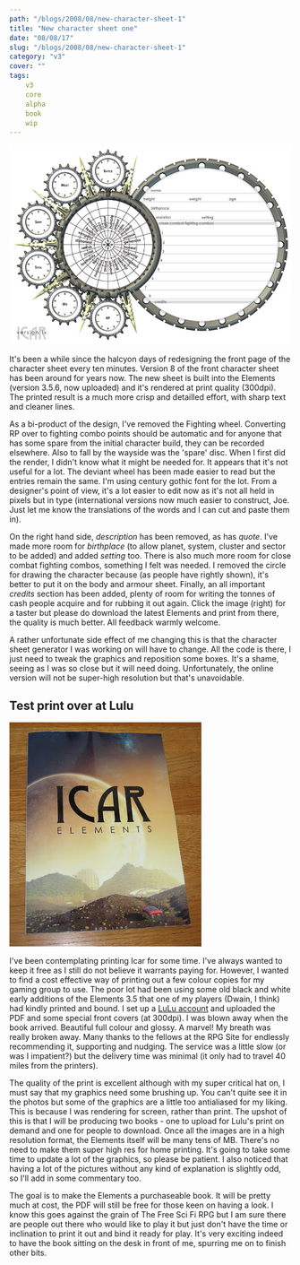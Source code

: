 ```yaml
---
path: "/blogs/2008/08/new-character-sheet-1"
title: "New character sheet one"
date: "08/08/17"
slug: "/blogs/2008/08/new-character-sheet-1"
category: "v3"
cover: ""
tags:
    v3
    core
    alpha
    book
    wip
---
```

![Character sheet version 1, a mass of discs and spikes](./images/books-v4-charactersheet1.jpg)

It's been a while since the halcyon days of redesigning the front page of the character sheet every ten minutes. Version 8 of the front character sheet has been around for years now. The new sheet is built into the Elements (version 3.5.6, now uploaded) and it's rendered at print quality (300dpi). The printed result is a much more crisp and detailled effort, with sharp text and cleaner lines.

As a bi-product of the design, I've removed the Fighting wheel. Converting RP over to fighting combo points should be automatic and for anyone that has some spare from the initial character build, they can be recorded elsewhere. Also to fall by the wayside was the 'spare' disc. When I first did the render, I didn't know what it might be needed for. It appears that it's not useful for a lot. The deviant wheel has been made easier to read but the entries remain the same. I'm using century gothic font for the lot. From a designer's point of view, it's a lot easier to edit now as it's not all held in pixels but in type (international versions now much easier to construct, Joe. Just let me know the translations of the words and I can cut and paste them in).

On the right hand side, _description_ has been removed, as has _quote_. I've made more room for _birthplace_ (to allow planet, system, cluster and sector to be added) and added _setting_ too. There is also much more room for close combat fighting combos, something I felt was needed. I removed the circle for drawing the character because (as people have rightly shown), it's better to put it on the body and armour sheet. Finally, an all important _credits_ section has been added, plenty of room for writing the tonnes of cash people acquire and for rubbing it out again. Click the image (right) for a taster but please do download the latest Elements and print from there, the quality is much better. All feedback warmly welcome.

A rather unfortunate side effect of me changing this is that the character sheet generator I was working on will have to change. All the code is there, I just need to tweak the graphics and reposition some boxes. It's a shame, seeing as I was so close but it will need doing. Unfortunately, the online version will not be super-high resolution but that's unavoidable.

## Test print over at Lulu

![Icar v3 elements core rules as a printed book](./images/books-v3-testprint.jpg)

I've been contemplating printing Icar for some time. I've always wanted to keep it free as I still do not believe it warrants paying for. However, I wanted to find a cost effective way of printing out a few colour copies for my gaming group to use. The poor lot had been using some old black and white early additions of the Elements 3.5 that one of my players (Dwain, I think) had kindly printed and bound. I set up a [LuLu account](http://www.lulu.com) and uploaded the PDF and some special front covers (at 300dpi). I was blown away when the book arrived. Beautiful full colour and glossy. A marvel! My breath was really broken away. Many thanks to the fellows at the RPG Site for endlessly recommending it, supporting and nudging. The service was a little slow (or was I impatient?) but the delivery time was minimal (it only had to travel 40 miles from the printers).

The quality of the print is excellent although with my super critical hat on, I must say that my graphics need some brushing up. You can't quite see it in the photos but some of the graphics are a little too antialiased for my liking. This is because I was rendering for screen, rather than print. The upshot of this is that I will be producing two books - one to upload for Lulu's print on demand and one for people to download. Once all the images are in a high resolution format, the Elements itself will be many tens of MB. There's no need to make them super high res for home printing. It's going to take some time to update a lot of the graphics, so please be patient. I also noticed that having a lot of the pictures without any kind of explanation is slightly odd, so I'll add in some commentary too.

The goal is to make the Elements a purchaseable book. It will be pretty much at cost, the PDF will still be free for those keen on having a look. I know this goes against the grain of The Free Sci Fi RPG but I am sure there are people out there who would like to play it but just don't have the time or inclination to print it out and bind it ready for play. It's very exciting indeed to have the book sitting on the desk in front of me, spurring me on to finish other bits.